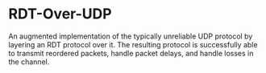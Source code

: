 # RDT-Over-UDP
An augmented implementation of the typically unreliable UDP protocol by layering an RDT protocol over it. The resulting protocol is successfully able to transmit reordered packets, handle packet delays, and handle losses in the channel.
